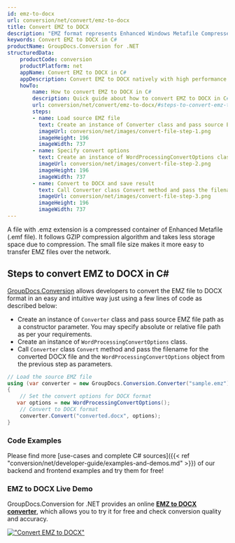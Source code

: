 ```yaml
---
id: emz-to-docx
url: conversion/net/convert/emz-to-docx
title: Convert EMZ to DOCX
description: "EMZ format represents Enhanced Windows Metafile Compressed with .emz extension. Learn how to convert EMZ to DOCX file programmatically in C# language using GroupDocs.Conversion for .NET library."
keywords: Convert EMZ to DOCX in C#
productName: GroupDocs.Conversion for .NET
structuredData:
    productCode: conversion
    productPlatform: net
    appName: Convert EMZ to DOCX in C#
    appDescription: Convert EMZ to DOCX natively with high performance using C# language and server side GroupDocs.Conversion for .NET APIs, without the use of any software like Microsoft or Open Office.
    howTo:
        name: How to convert EMZ to DOCX in C# 
        description: Quick guide about how to convert EMZ to DOCX in C# with high performance and accuracy.
        url: conversion/net/convert/emz-to-docx/#steps-to-convert-emz-to-docx-in-c
        steps:
        - name: Load source EMZ file 
          text: Create an instance of Converter class and pass source EMZ file path as a constructor parameter. You may specify absolute or relative file path as per your requirements. 
          imageUrl: conversion/net/images/convert-file-step-1.png
          imageHeight: 196
          imageWidth: 737
        - name: Specify convert options 
          text: Create an instance of WordProcessingConvertOptions class.
          imageUrl: conversion/net/images/convert-file-step-2.png
          imageHeight: 196
          imageWidth: 737
        - name: Convert to DOCX and save result 
          text: Call Converter class Convert method and pass the filename for the converted HTML file and the WordProcessingConvertOptions object from the previous step as parameters.
          imageUrl: conversion/net/images/convert-file-step-3.png
          imageHeight: 196
          imageWidth: 737
---
```


A file with .emz extension is a compressed container of Enhanced Metafile (.emf file). It follows GZIP compression algorithm and takes less storage space due to compression. The small file size makes it more easy to transfer EMZ files over the network.

## Steps to convert EMZ to DOCX in C#

[GroupDocs.Conversion](https://products.groupdocs.com/conversion/net) allows developers to convert the EMZ file to DOCX format in an easy and intuitive way just using a few lines of code as described below:

* Create an instance of `Converter` class and pass source EMZ file path as a constructor parameter. You may specify absolute or relative file path as per your requirements. 
* Create an instance of `WordProcessingConvertOptions` class.
* Call `Converter` class `Convert` method and pass the filename for the converted DOCX file and the `WordProcessingConvertOptions` object from the previous step as parameters.

```csharp
// Load the source EMZ file
using (var converter = new GroupDocs.Conversion.Converter("sample.emz"))
{
    // Set the convert options for DOCX format
   var options = new WordProcessingConvertOptions();
    // Convert to DOCX format
    converter.Convert("converted.docx", options);
}
```

### Code Examples

Please find more [use-cases and complete C# sources]({{< ref "conversion/net/developer-guide/examples-and-demos.md" >}}) of our backend and frontend examples and try them for free!

### EMZ to DOCX Live Demo

GroupDocs.Conversion for .NET provides an online [**EMZ to DOCX converter**](https://products.groupdocs.app/conversion/emz-to-docx), which allows you to try it for free and check conversion quality and accuracy.

[!["Convert EMZ to DOCX"](conversion/net/images/convert-to-docx/convert-emz-to-docx.png)](https://products.groupdocs.app/conversion/emz-to-docx)